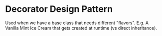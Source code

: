# Decorator Design Pattern

Used when we have a base class that needs different "flavors".
E.g. A Vanilla Mint Ice Cream that gets created at runtime (vs direct inheritance).
